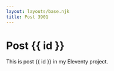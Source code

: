 ```yaml
---
layout: layouts/base.njk
title: Post 3901
---
```


# Post {{ id }}

This is post {{ id }} in my Eleventy project.

